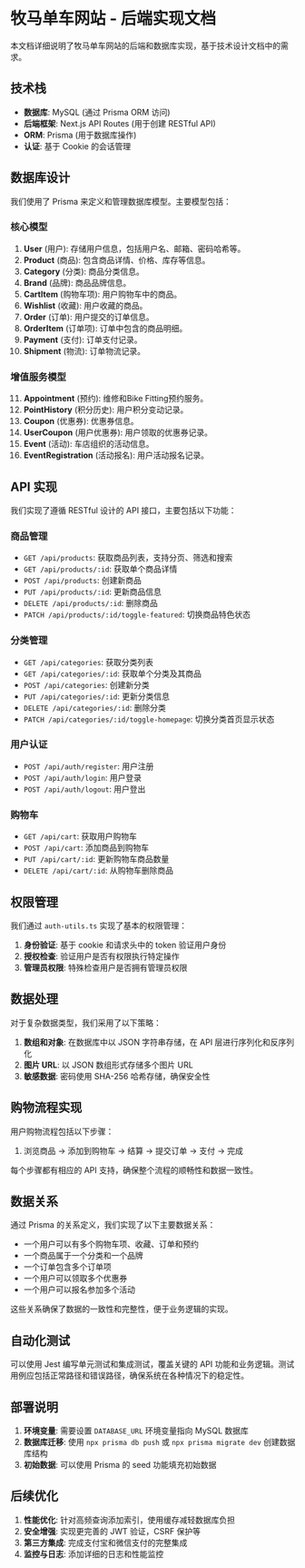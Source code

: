 # 牧马单车网站 - 后端实现文档

本文档详细说明了牧马单车网站的后端和数据库实现，基于技术设计文档中的需求。

## 技术栈

- **数据库**: MySQL (通过 Prisma ORM 访问)
- **后端框架**: Next.js API Routes (用于创建 RESTful API)
- **ORM**: Prisma (用于数据库操作)
- **认证**: 基于 Cookie 的会话管理

## 数据库设计

我们使用了 Prisma 来定义和管理数据库模型。主要模型包括：

### 核心模型

1. **User** (用户): 存储用户信息，包括用户名、邮箱、密码哈希等。
2. **Product** (商品): 包含商品详情、价格、库存等信息。
3. **Category** (分类): 商品分类信息。
4. **Brand** (品牌): 商品品牌信息。
5. **CartItem** (购物车项): 用户购物车中的商品。
6. **Wishlist** (收藏): 用户收藏的商品。
7. **Order** (订单): 用户提交的订单信息。
8. **OrderItem** (订单项): 订单中包含的商品明细。
9. **Payment** (支付): 订单支付记录。
10. **Shipment** (物流): 订单物流记录。

### 增值服务模型

11. **Appointment** (预约): 维修和Bike Fitting预约服务。
12. **PointHistory** (积分历史): 用户积分变动记录。
13. **Coupon** (优惠券): 优惠券信息。
14. **UserCoupon** (用户优惠券): 用户领取的优惠券记录。
15. **Event** (活动): 车店组织的活动信息。
16. **EventRegistration** (活动报名): 用户活动报名记录。

## API 实现

我们实现了遵循 RESTful 设计的 API 接口，主要包括以下功能：

### 商品管理

- `GET /api/products`: 获取商品列表，支持分页、筛选和搜索
- `GET /api/products/:id`: 获取单个商品详情
- `POST /api/products`: 创建新商品
- `PUT /api/products/:id`: 更新商品信息
- `DELETE /api/products/:id`: 删除商品
- `PATCH /api/products/:id/toggle-featured`: 切换商品特色状态

### 分类管理

- `GET /api/categories`: 获取分类列表
- `GET /api/categories/:id`: 获取单个分类及其商品
- `POST /api/categories`: 创建新分类
- `PUT /api/categories/:id`: 更新分类信息
- `DELETE /api/categories/:id`: 删除分类
- `PATCH /api/categories/:id/toggle-homepage`: 切换分类首页显示状态

### 用户认证

- `POST /api/auth/register`: 用户注册
- `POST /api/auth/login`: 用户登录
- `POST /api/auth/logout`: 用户登出

### 购物车

- `GET /api/cart`: 获取用户购物车
- `POST /api/cart`: 添加商品到购物车
- `PUT /api/cart/:id`: 更新购物车商品数量
- `DELETE /api/cart/:id`: 从购物车删除商品

## 权限管理

我们通过 `auth-utils.ts` 实现了基本的权限管理：

1. **身份验证**: 基于 cookie 和请求头中的 token 验证用户身份
2. **授权检查**: 验证用户是否有权限执行特定操作
3. **管理员权限**: 特殊检查用户是否拥有管理员权限

## 数据处理

对于复杂数据类型，我们采用了以下策略：

1. **数组和对象**: 在数据库中以 JSON 字符串存储，在 API 层进行序列化和反序列化
2. **图片 URL**: 以 JSON 数组形式存储多个图片 URL
3. **敏感数据**: 密码使用 SHA-256 哈希存储，确保安全性

## 购物流程实现

用户购物流程包括以下步骤：

1. 浏览商品 → 添加到购物车 → 结算 → 提交订单 → 支付 → 完成

每个步骤都有相应的 API 支持，确保整个流程的顺畅性和数据一致性。

## 数据关系

通过 Prisma 的关系定义，我们实现了以下主要数据关系：

- 一个用户可以有多个购物车项、收藏、订单和预约
- 一个商品属于一个分类和一个品牌
- 一个订单包含多个订单项
- 一个用户可以领取多个优惠券
- 一个用户可以报名参加多个活动

这些关系确保了数据的一致性和完整性，便于业务逻辑的实现。

## 自动化测试

可以使用 Jest 编写单元测试和集成测试，覆盖关键的 API 功能和业务逻辑。测试用例应包括正常路径和错误路径，确保系统在各种情况下的稳定性。

## 部署说明

1. **环境变量**: 需要设置 `DATABASE_URL` 环境变量指向 MySQL 数据库
2. **数据库迁移**: 使用 `npx prisma db push` 或 `npx prisma migrate dev` 创建数据库结构
3. **初始数据**: 可以使用 Prisma 的 seed 功能填充初始数据

## 后续优化

1. **性能优化**: 针对高频查询添加索引，使用缓存减轻数据库负担
2. **安全增强**: 实现更完善的 JWT 验证，CSRF 保护等
3. **第三方集成**: 完成支付宝和微信支付的完整集成
4. **监控与日志**: 添加详细的日志和性能监控 